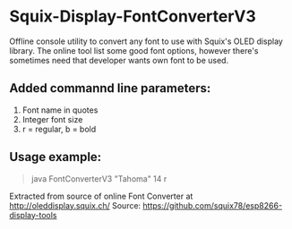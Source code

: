 # Squix-Display-FontConverterV3

Offline console utility to convert any font to use with Squix's OLED display library. The online tool list some good font options, however there's sometimes need that developer wants own font to be used.

## Added commannd line parameters:
1. Font name in quotes
2. Integer font size
3. r = regular, b = bold

## Usage example:
> java FontConverterV3 "Tahoma" 14 r

Extracted from source of online Font Converter at http://oleddisplay.squix.ch/
Source: https://github.com/squix78/esp8266-display-tools
